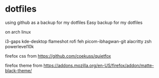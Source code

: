 # dotfiles
using github as a backup for my dotfiles
Easy backup for my dotfiles

on arch linux

i3-gaps 
kde-desktop 
flameshot 
rofi 
feh 
picom-ibhagwan-git 
alacritty 
zsh 
powerlevel10k 


firefox css from 
https://github.com/coekuss/quietfox

firefox theme from
https://addons.mozilla.org/en-US/firefox/addon/matte-black-theme/
